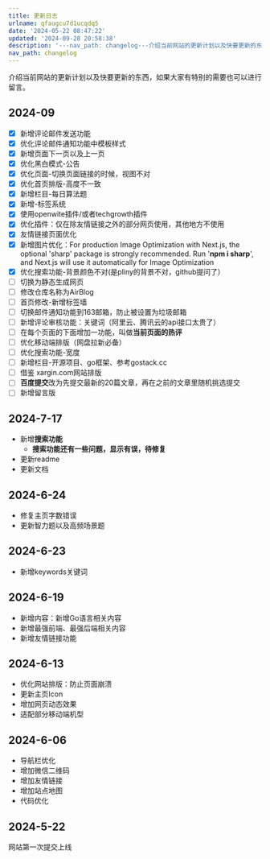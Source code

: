 ```yaml
---
title: 更新日志
urlname: qfaugcu7d1ucqdq5
date: '2024-05-22 08:47:22'
updated: '2024-09-28 20:58:38'
description: '---nav_path: changelog---介绍当前网站的更新计划以及快要更新的东西，如果大家有特别的需要也可以进行留言。2024-09新增评论邮件发送功能优化评论邮件通知功能中模板样式新增页面下一页以及上一页优化黑白模式-公告优化页面-切换页面链接的时候，视图不对优化首页排版-高度不一...'
nav_path: changelog
---
```

介绍当前网站的更新计划以及快要更新的东西，如果大家有特别的需要也可以进行留言。



## 2024-09
- [x] 新增评论邮件发送功能
- [x] 优化评论邮件通知功能中模板样式
- [x] 新增页面下一页以及上一页
- [x] 优化黑白模式-公告
- [x] 优化页面-切换页面链接的时候，视图不对
- [x] 优化首页排版-高度不一致
- [x] 新增栏目-每日算法题
- [x] 新增-标签系统
- [x] 使用openwite插件/或者techgrowth插件
- [x] 优化插件：仅在除友情链接之外的部分网页使用，其他地方不使用
- [x] 友情链接页面优化
- [x] 新增图片优化：For production Image Optimization with Next.js, the optional 'sharp' package is strongly recommended. Run '**npm i sharp**', and Next.js will use it automatically for Image Optimization
- [x] 优化搜索功能-背景颜色不对(是pliny的背景不对，github提问了）
- [ ] 切换为静态生成网页
- [ ] 修改仓库名称为AirBlog
- [ ] 首页修改-新增标签墙
- [ ] 切换邮件通知功能到163邮箱，防止被设置为垃圾邮箱
- [ ] 新增评论审核功能：关键词（阿里云、腾讯云的api接口太贵了）
- [ ] 在每个页面的下面增加一功能，叫做**当前页面的热评**
- [ ] 优化移动端排版（网盘拉新必备）
- [ ] 优化搜索功能-宽度
- [ ] 新增栏目-开源项目、go框架、参考gostack.cc
- [ ] 借鉴 xargin.com网站排版
- [ ] **百度提交**改为先提交最新的20篇文章，再在之前的文章里随机挑选提交
- [ ] 新增留言版

## 2024-7-17
+ 新增**搜索功能**
    - **搜索功能还有一些问题，显示有误，待修复**
+ 更新readme
+ 更新文档

## 2024-6-24
+ 修复主页字数错误
+ 更新智力题以及高频场景题

## 2024-6-23
+ 新增keywords关键词

## 2024-6-19
+ 新增内容：新增Go语言相关内容
+ 新增最强前端、最强后端相关内容
+ 新增友情链接功能

## 2024-6-13
+ 优化网站排版：防止页面崩溃
+ 更新主页Icon
+ 增加网页动态效果
+ 适配部分移动端机型



## 2024-6-06
+ 导航栏优化
+ 增加微信二维码
+ 增加友情链接
+ 增加站点地图
+ 代码优化

## 2024-5-22
网站第一次提交上线

